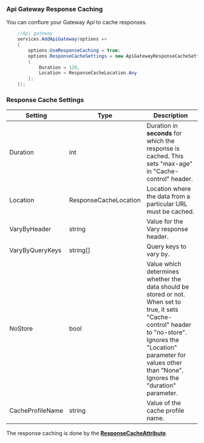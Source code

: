 ### Api Gateway Response Caching

You can confiure your Gateway Api to cache responses.

```C#
    //Api gateway
    services.AddApiGateway(options =>
    {
        options.UseResponseCaching = true;
        options.ResponseCacheSettings = new ApiGatewayResponseCacheSettings
        {
            Duration = 120,
            Location = ResponseCacheLocation.Any
        };
    });
```

### Response Cache Settings

| Setting | Type | Description |
| ------- | ------- | ----------- |
|Duration | int | Duration in **seconds** for which the response is cached. This sets "max-age" in "Cache-control" header.|
|Location | ResponseCacheLocation | Location where the data from a particular URL must be cached.|
|VaryByHeader | string | Value for the Vary response header. |
|VaryByQueryKeys | string[] | Query keys to vary by. |
|NoStore | bool | Value which determines whether the data should be stored or not. When set to true, it sets "Cache-control" header to "no-store". Ignores the "Location" parameter for values other than "None". Ignores the "duration" parameter.|
| CacheProfileName | string |  Value of the cache profile name. |

The response caching is done by the [**ResponseCacheAttribute**](https://docs.microsoft.com/en-us/dotnet/api/microsoft.aspnetcore.mvc.responsecacheattribute?view=aspnetcore-3.0).